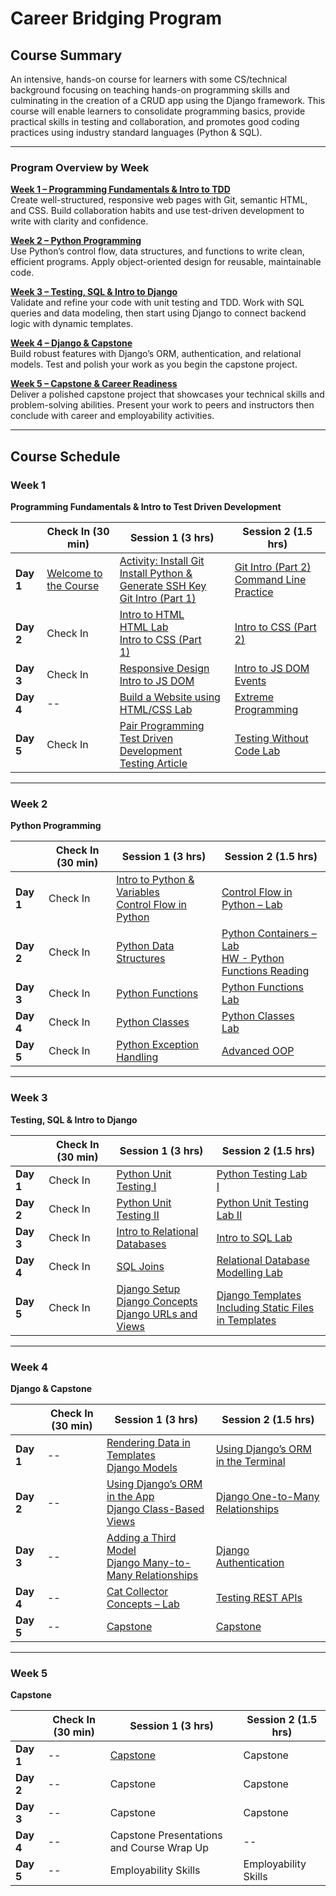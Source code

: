 # **Career Bridging Program**  
<!--![Logo Placeholder](#) ![Logo Placeholder](#) --> 

## **Course Summary**  
An intensive, hands-on course for learners with some CS/technical background focusing on teaching hands-on programming skills and culminating in the creation of a CRUD app using the Django framework. This course will enable learners to consolidate programming basics, provide practical skills in testing and collaboration, and promotes good coding practices using industry standard languages (Python & SQL).

---

### **Program Overview by Week**

[**Week 1 – Programming Fundamentals & Intro to TDD**](#week-1)  
Create well-structured, responsive web pages with Git, semantic HTML, and CSS. Build collaboration habits and use test-driven development to write with clarity and confidence.

[**Week 2 – Python Programming**](#week-2)  
Use Python’s control flow, data structures, and functions to write clean, efficient programs. Apply object-oriented design for reusable, maintainable code.

[**Week 3 – Testing, SQL & Intro to Django**](#week-3)  
Validate and refine your code with unit testing and TDD. Work with SQL queries and data modeling, then start using Django to connect backend logic with dynamic templates.

[**Week 4 – Django & Capstone**](#week-4)  
Build robust features with Django’s ORM, authentication, and relational models. Test and polish your work as you begin the capstone project.

[**Week 5 – Capstone & Career Readiness**](#week-5)  
Deliver a polished capstone project that showcases your technical skills and problem-solving abilities. Present your work to peers and instructors then conclude with career and employability activities.

---

## Course Schedule 

### Week 1  
**Programming Fundamentals & Intro to Test Driven Development**

|       | Check In (30 min) | Session 1 (3 hrs)                                                                                          | Session 2 (1.5 hrs)                                                                 |
|-------|-------------------|------------------------------------------------------------------------------------------------------------|--------------------------------------------------------------------------------------|
| **Day 1** | [Welcome to the Course](https://docs.google.com/presentation/d/1flK7clSYVy4xMochk8PT5sw9z1wsyhxiE9uhmld6BSk/edit?usp=sharing) | [Activity: Install Git](https://git.generalassemb.ly/Jordan-Modee/install-git)<br>[Install Python & Generate SSH Key](https://git.generalassemb.ly/Jordan-Modee/install-day-python)<br>[Git Intro (Part 1)](https://git.generalassemb.ly/Jordan-Modee/git-intro/tree/main) | [Git Intro (Part 2)](https://git.generalassemb.ly/Jordan-Modee/git-intro/tree/main)<br>[Command Line Practice](https://git.generalassemb.ly/Jordan-Modee/command-line-practice)&nbsp;&nbsp; |
| **Day 2** | Check In | [Intro to HTML](https://git.generalassemb.ly/Jordan-Modee/intro-to-html)&nbsp;&nbsp;&nbsp;&nbsp;<br>[HTML Lab](https://git.generalassemb.ly/Jordan-Modee/html-lab/blob/main/README.md)&nbsp;&nbsp;&nbsp;&nbsp; <br> [Intro to CSS (Part 1)](https://git.generalassemb.ly/Jordan-Modee/intro-to-css)&nbsp;&nbsp;&nbsp;&nbsp;&nbsp;| [Intro to CSS (Part 2)](https://git.generalassemb.ly/Jordan-Modee/intro-to-css)&nbsp;&nbsp;&nbsp;&nbsp;&nbsp; |
| **Day 3** | Check In | [Responsive Design](https://git.generalassemb.ly/Jordan-Modee/responsive-design/)&nbsp;&nbsp;<br>[Intro to JS DOM](https://git.generalassemb.ly/Jordan-Modee/js-dom-intro-lesson) | [Intro to JS DOM Events](https://git.generalassemb.ly/Jordan-Modee/js-dom-events-lesson) |
| **Day 4** | -- | [Build a Website using HTML/CSS Lab](https://git.generalassemb.ly/Jordan-Modee/html-css-site-lab) | [Extreme Programming](https://git.generalassemb.ly/Jordan-Modee/extreme-programming/blob/main/README.md)&nbsp;&nbsp;&nbsp; |
| **Day 5** | Check In | [Pair Programming](https://git.generalassemb.ly/Jordan-Modee/pair-programming-lesson/tree/main)&nbsp;&nbsp;&nbsp;&nbsp;&nbsp; <br>[Test Driven Development](https://git.generalassemb.ly/Jordan-Modee/test-driven-development-lesson/) <br>[Testing Article](https://www.guru99.com/test-case.html) | [Testing Without Code Lab](https://git.generalassemb.ly/Jordan-Modee/testing-without-code-lab/blob/main/README.md) |

---

### Week 2  
**Python Programming**

|       | Check In (30 min) | Session 1 (3 hrs)                                                     | Session 2 (1.5 hrs)                                                     |
|-------|-------------------|-----------------------------------------------------------------------|--------------------------------------------------------------------------|
| **Day 1** | Check In | [Intro to Python & Variables](http://git.generalassemb.ly/Jordan-Modee/python-intro)&nbsp;&nbsp;&nbsp; <br> [Control Flow in Python](https://git.generalassemb.ly/Jordan-Modee/python-control-flow-1)|[Control Flow in Python – Lab](https://git.generalassemb.ly/Jordan-Modee/Python-control-flow-lab/tree/main)&nbsp;&nbsp; |
| **Day 2** | Check In | [Python Data Structures](https://git.generalassemb.ly/Jordan-Modee/python-containers)&nbsp;&nbsp;&nbsp;&nbsp;&nbsp; | [Python Containers – Lab](https://git.generalassemb.ly/Jordan-Modee/python-containers-lab)&nbsp;&nbsp;&nbsp;<br>[HW - Python Functions Reading](https://www.guru99.com/functions-in-python.html) |
| **Day 3** | Check In | [Python Functions](https://git.generalassemb.ly/Jordan-Modee/python-functions)&nbsp;&nbsp;&nbsp;&nbsp;&nbsp; | [Python Functions Lab](https://git.generalassemb.ly/Jordan-Modee/python-functions-lab)&nbsp;&nbsp;&nbsp;&nbsp; |
| **Day 4** | Check In | [Python Classes](https://git.generalassemb.ly/Jordan-Modee/python-classes)&nbsp;&nbsp;&nbsp;&nbsp; | [Python Classes Lab](https://git.generalassemb.ly/Jordan-Modee/python-oop-lab)&nbsp;&nbsp;&nbsp; |
| **Day 5** | Check In | [Python Exception Handling](https://git.generalassemb.ly/Jordan-Modee/python-exception-handling) | [Advanced OOP](https://git.generalassemb.ly/Jordan-Modee/python-advanced-oop)&nbsp;&nbsp;&nbsp;&nbsp; |

---

### Week 3  
**Testing, SQL & Intro to Django**

|       | Check In (30 min) | Session 1 (3 hrs)                                                                                      | Session 2 (1.5 hrs)                                                                                  |
|-------|-------------------|--------------------------------------------------------------------------------------------------------|-------------------------------------------------------------------------------------------------------|
| **Day 1** | Check In | [Python Unit Testing I](https://git.generalassemb.ly/Jordan-Modee/python-unit-testing-1)&nbsp;&nbsp;&nbsp;&nbsp; | [Python Testing Lab I](https://git.generalassemb.ly/Jordan-Modee/python-unit-testing-lab-I)&nbsp;&nbsp;&nbsp;&nbsp; |
| **Day 2** | Check In | [Python Unit Testing II](https://git.generalassemb.ly/Jordan-Modee/python-unit-testing-2)&nbsp;&nbsp;&nbsp; | [Python Unit Testing Lab II](https://git.generalassemb.ly/Jordan-Modee/python-unit-testing-lab-II)&nbsp;&nbsp; |
| **Day 3** | Check In | [Intro to Relational Databases](https://git.generalassemb.ly/Jordan-Modee/intro-to-relational-databases) | [Intro to SQL Lab](https://git.generalassemb.ly/Jordan-Modee/sql-lab)&nbsp;&nbsp;&nbsp;&nbsp; |
| **Day 4** | Check In | [SQL Joins](https://git.generalassemb.ly/Jordan-Modee/sql-relational-mapping-lesson)&nbsp;&nbsp;&nbsp;&nbsp; | [Relational Database Modelling Lab](https://git.generalassemb.ly/Jordan-Modee/relational-database-modeling) |
| **Day 5** | Check In | [Django Setup](https://git.generalassemb.ly/Jordan-Modee/django-crud-app-cat-collector/blob/main/setup/README.md)<br>[Django Concepts](https://git.generalassemb.ly/Jordan-Modee/django-crud-app-cat-collector/blob/main/concepts/README.md)<br>[Django URLs and Views](https://git.generalassemb.ly/Jordan-Modee/django-crud-app-cat-collector/blob/main/django-urls-and-views/README.md) | [Django Templates](https://git.generalassemb.ly/Jordan-Modee/django-crud-app-cat-collector/blob/main/django-templates/README.md)<br>[Including Static Files in Templates](https://git.generalassemb.ly/Jordan-Modee/django-crud-app-cat-collector/blob/main/including-static-files-in-templates/README.md)&nbsp; |

---

### Week 4  
**Django & Capstone**

|       | Check In (30 min) | Session 1 (3 hrs)                                                                     | Session 2 (1.5 hrs)                                                           |
|-------|-------------------|---------------------------------------------------------------------------------------|-------------------------------------------------------------------------------|
| **Day 1** | -- | [Rendering Data in Templates](https://git.generalassemb.ly/Jordan-Modee/django-crud-app-cat-collector/blob/main/rendering-data-in-templates/README.md)<br>[Django Models](https://git.generalassemb.ly/Jordan-Modee/django-crud-app-cat-collector/blob/main/django-models/README.md) | [Using Django’s ORM in the Terminal](https://git.generalassemb.ly/Jordan-Modee/django-crud-app-cat-collector/blob/main/using-djangos-orm-in-the-terminal/README.md)&nbsp;&nbsp; |
| **Day 2** | -- | [Using Django’s ORM in the App](https://git.generalassemb.ly/Jordan-Modee/django-crud-app-cat-collector/blob/main/using-djangos-orm-in-the-app/README.md)<br>[Django Class-Based Views](https://git.generalassemb.ly/Jordan-Modee/django-crud-app-cat-collector/blob/main/django-class-based-views/README.md) | [Django One-to-Many Relationships](https://git.generalassemb.ly/Jordan-Modee/django-crud-app-cat-collector/blob/main/django-one-to-many-relationships/README.md)&nbsp;&nbsp; |
| **Day 3** | -- | [Adding a Third Model](https://git.generalassemb.ly/Jordan-Modee/django-crud-app-cat-collector/blob/main/adding-a-third-model/README.md)<br>[Django Many-to-Many Relationships](https://git.generalassemb.ly/Jordan-Modee/django-crud-app-cat-collector/blob/main/django-many-to-many-relationships/README.md) | [Django Authentication](https://git.generalassemb.ly/Jordan-Modee/django-crud-app-cat-collector/blob/main/django-authentication/README.md)&nbsp; |
| **Day 4** | -- | [Cat Collector Concepts – Lab](https://git.generalassemb.ly/Jordan-Modee/django-crud-app-lab)&nbsp; | [Testing REST APIs](https://git.generalassemb.ly/Jordan-Modee/python-testing-apis)&nbsp;&nbsp;&nbsp;&nbsp; |
| **Day 5** | -- | [Capstone](https://git.generalassemb.ly/Jordan-Modee/capstone-project/tree/main)&nbsp;&nbsp; | [Capstone](https://git.generalassemb.ly/Jordan-Modee/capstone-project/tree/main)&nbsp;&nbsp; |

---

### Week 5  
**Capstone**

|       | Check In (30 min) | Session 1 (3 hrs)                                           | Session 2 (1.5 hrs)                                           |
|-------|-------------------|-------------------------------------------------------------|---------------------------------------------------------------|
| **Day 1** | -- | [Capstone](https://git.generalassemb.ly/Jordan-Modee/capstone-project/tree/main)&nbsp;&nbsp; | Capstone&nbsp;&nbsp; |
| **Day 2** | -- | Capstone&nbsp;&nbsp; | Capstone&nbsp;&nbsp; |
| **Day 3** | -- | Capstone&nbsp;&nbsp; | Capstone&nbsp;&nbsp; |
| **Day 4** | -- | Capstone Presentations and Course Wrap Up&nbsp;&nbsp; | -- |
| **Day 5** | -- | Employability Skills&nbsp;&nbsp;&nbsp;&nbsp; | Employability Skills&nbsp;&nbsp;&nbsp;&nbsp; |
